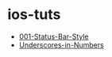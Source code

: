 # ios-tuts

- [001-Status-Bar-Style](001-Status-Bar-Style.md)
- [Underscores-in-Numbers](002-Underscores-in-Numbers.md)
